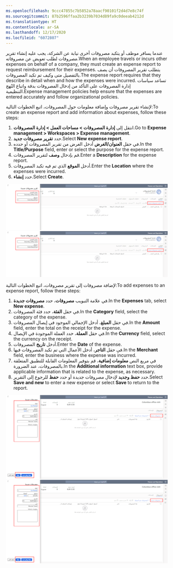 ```yaml
---
ms.openlocfilehash: 9ccc47855c7b5852a78aacf90101f2d4d7e8c74f
ms.sourcegitcommit: 87b2596ffaa2b3239b7034d89fa9c0deeab4212d
ms.translationtype: HT
ms.contentlocale: ar-SA
ms.lasthandoff: 12/17/2020
ms.locfileid: "6072807"
---
```

<span data-ttu-id="d3242-101">عندما يسافر موظف أو يتكبد مصروفات أخرى نيابة عن الشركة، يجب عليه إنشاء تقرير مصروفات لطلب تعويض عن مصروفاته.</span><span class="sxs-lookup"><span data-stu-id="d3242-101">When an employee travels or incurs other expenses on behalf of a company, they must create an expense report to request reimbursement for their expenses.</span></span> <span data-ttu-id="d3242-102">يتطلب تقرير المصروفات أن يصف بالتفصيل متى وكيف تم تكبد المصروفات.</span><span class="sxs-lookup"><span data-stu-id="d3242-102">The expense report requires that they describe in detail when and how the expenses were incurred.</span></span> <span data-ttu-id="d3242-103">تساعد سياسات إدارة المصروفات على التأكد من إدخال المصروفات بدقة واتباع النُهج التنظيمية.</span><span class="sxs-lookup"><span data-stu-id="d3242-103">Expense management policies help ensure that the expenses are entered accurately and follow organizational policies.</span></span> 

<span data-ttu-id="d3242-104">لإنشاء تقرير مصروفات وإضافة معلومات حول المصروفات، اتبع الخطوات التالية:</span><span class="sxs-lookup"><span data-stu-id="d3242-104">To create an expense report and add information about expenses, follow these steps:</span></span>

1.  <span data-ttu-id="d3242-105">انتقل إلى **إدارة المصروفات > مساحات العمل > إدارة المصروفات**.</span><span class="sxs-lookup"><span data-stu-id="d3242-105">Go to **Expense management > Workspaces > Expense management**.</span></span>
2.  <span data-ttu-id="d3242-106">حدد **تقرير مصروفات جديد**.</span><span class="sxs-lookup"><span data-stu-id="d3242-106">Select **New expense report**.</span></span>
3.  <span data-ttu-id="d3242-107">في حقل **العنوان/الغرض** أدخل الغرض من تقرير المصروفات أو حدده.</span><span class="sxs-lookup"><span data-stu-id="d3242-107">In the **Title/Purpose** field, enter or select the purpose for the expense report.</span></span>
4.  <span data-ttu-id="d3242-108">قم بإدخال **وصف** لتقرير المصروفات.</span><span class="sxs-lookup"><span data-stu-id="d3242-108">Enter a **Description** for the expense report.</span></span>
5.  <span data-ttu-id="d3242-109">أدخل **الموقع** الذي تم فيه تكبد المصروفات.</span><span class="sxs-lookup"><span data-stu-id="d3242-109">Enter the **Location** where the expenses were incurred.</span></span>
6.  <span data-ttu-id="d3242-110">حدد **إنشاء**.</span><span class="sxs-lookup"><span data-stu-id="d3242-110">Select **Create**.</span></span>


<span data-ttu-id="d3242-111">[ ![لقطة شاشة لمربع حوار ‬‏‫"تقرير مصروفات جديد".](../media/create-expense-report-ssm.png) ](../media/create-expense-report-ssm.png#lightbox)</span><span class="sxs-lookup"><span data-stu-id="d3242-111">[ ![Screenshot of the New expense report dialog box.](../media/create-expense-report-ssm.png) ](../media/create-expense-report-ssm.png#lightbox)</span></span>

<span data-ttu-id="d3242-112">لإضافة مصروفات إلى تقرير مصروفات، اتبع الخطوات التالية:</span><span class="sxs-lookup"><span data-stu-id="d3242-112">To add expenses to an expense report, follow these steps:</span></span>

1.  <span data-ttu-id="d3242-113">في علامة التبويب **مصروفات**، حدد **مصروفات جديدة**.</span><span class="sxs-lookup"><span data-stu-id="d3242-113">In the **Expenses** tab, select **New expense**.</span></span>
2.  <span data-ttu-id="d3242-114">في حقل **الفئة**، حدد فئة المصروفات.</span><span class="sxs-lookup"><span data-stu-id="d3242-114">In the **Category** field, select the category of the expense.</span></span>
3.  <span data-ttu-id="d3242-115">في حقل **المبلغ**، أدخل الإجمالي الموجود في إيصال المصروفات.</span><span class="sxs-lookup"><span data-stu-id="d3242-115">In the **Amount** field, enter the total on the receipt for the expense.</span></span>
4.  <span data-ttu-id="d3242-116">في حقل **العملة**، حدد العملة الموجودة في الإيصال.</span><span class="sxs-lookup"><span data-stu-id="d3242-116">In the **Currency** field, select the currency on the receipt.</span></span>
5.  <span data-ttu-id="d3242-117">أدخل **تاريخ** المصروفات.</span><span class="sxs-lookup"><span data-stu-id="d3242-117">Enter the **Date** of the expense.</span></span>
6.  <span data-ttu-id="d3242-118">في حقل **التاجر**، أدخل الأعمال التي تم تكبد المصروفات فيها.</span><span class="sxs-lookup"><span data-stu-id="d3242-118">In the **Merchant** field, enter the business where the expense was incurred.</span></span>
7.  <span data-ttu-id="d3242-119">في مربع النص **‏‏معلومات إضافية**، قم بتوفير المعلومات القابلة للتطبيق المتعلقة بالمصروفات، عند الضرورة.</span><span class="sxs-lookup"><span data-stu-id="d3242-119">In the **Additional information** text box, provide applicable information that is related to the expense, as necessary.</span></span>
8.  <span data-ttu-id="d3242-120">حدد **حفظ وجديد** لإدخال مصروفات جديدة أو حدد **حفظ** للرجوع إلى التقرير.</span><span class="sxs-lookup"><span data-stu-id="d3242-120">Select **Save and new** to enter a new expense or select **Save** to return to the report.</span></span>


<span data-ttu-id="d3242-121">[ ![لقطة شاشة لمربع حوار "‬‏‫مصروفات جديدة".](../media/add-expense-line-ssm.png) ](../media/add-expense-line-ssm.png#lightbox)</span><span class="sxs-lookup"><span data-stu-id="d3242-121">[ ![Screenshot of the New expense dialog box.](../media/add-expense-line-ssm.png) ](../media/add-expense-line-ssm.png#lightbox)</span></span>

